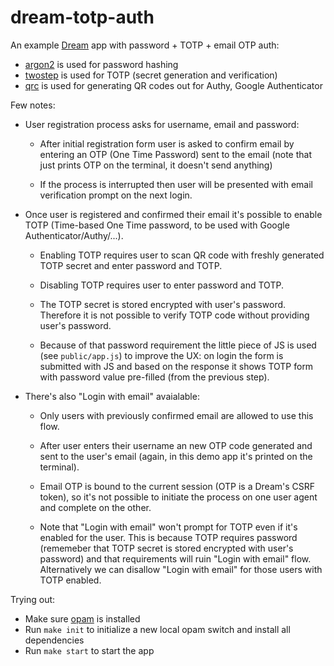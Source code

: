 # dream-totp-auth

An example [Dream][] app with password + TOTP + email OTP auth:

- [argon2][] is used for password hashing
- [twostep][] is used for TOTP (secret generation and verification)
- [qrc][] is used for generating QR codes out for Authy, Google Authenticator

Few notes:

- User registration process asks for username, email and password:

  - After initial registration form user is asked to confirm email by entering an
    OTP (One Time Password) sent to the email (note that just prints OTP on the
    terminal, it doesn't send anything)

  - If the process is interrupted then user will be presented with email
    verification prompt on the next login.

- Once user is registered and confirmed their email it's possible to enable TOTP
  (Time-based One Time password, to be used with Google Authenticator/Authy/...).

  - Enabling TOTP requires user to scan QR code with freshly generated TOTP secret
    and enter password and TOTP.

  - Disabling TOTP requires user to enter password and TOTP.

  - The TOTP secret is stored encrypted with user's password. Therefore it is not
    possible to verify TOTP code without providing user's password.

  - Because of that password requirement the little piece of JS is used (see
    `public/app.js`) to improve the UX: on login the form is submitted with JS
    and based on the response it shows TOTP form with password value pre-filled
    (from the previous step).

- There's also "Login with email" avaialable:

  - Only users with previously confirmed email are allowed to use this flow.

  - After user enters their username an new OTP code generated and sent to the
    user's email (again, in this demo app it's printed on the terminal).

  - Email OTP is bound to the current session (OTP is a Dream's CSRF token), so
    it's not possible to initiate the process on one user agent and complete on
    the other.

  - Note that "Login with email" won't prompt for TOTP even if it's enabled for
    the user. This is because TOTP requires password (rememeber that TOTP secret
    is stored encrypted with user's password) and that requirements will ruin
    "Login with email" flow. Alternatively we can disallow "Login with email"
    for those users with TOTP enabled.

Trying out:

- Make sure [opam][] is installed
- Run `make init` to initialize a new local opam switch and install all
  dependencies
- Run `make start` to start the app

[Dream]: https://aantron.github.io/dream/
[argon2]: https://github.com/Khady/ocaml-argon2
[twostep]: https://github.com/marcoonroad/twostep
[qrc]: https://github.com/dbuenzli/qrc
[opam]: https://opam.ocaml.org
